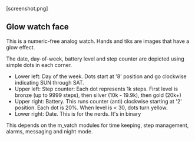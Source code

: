 [screenshot.png]
## Glow watch face

This is a numeric-free analog watch. Hands and tiks are images that have a glow effect.

The date, day-of-week, battery level and step counter are depicted using simple dots in each corner. 

- Lower left: Day of the week. Dots start at '8' position and go clockwise indicating SUN through SAT. 
- Upper left: Step counter: Each dot represents 1k steps. First level is bronze (up to 9999 steps), then silver (10k - 19.9k), then gold (20k+)
- Upper right: Battery. This runs counter (anti) clockwise starting at '2' position. Each dot is 20%. When level is < 30, dots turn yellow.
- Lower right: Date. This is for the nerds. It's in binary

This depends on the m_vatch modules for time keeping, step management, alarms, messaging and night mode.
